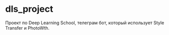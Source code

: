 # dls_project
Проект по Deep Learning School, телеграм бот, который использует Style Transfer и PhotoWth.
